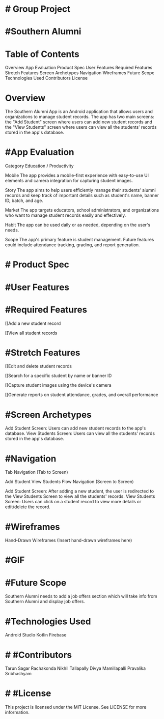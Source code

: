 # # Group Project
# #Southern Alumni
# Table of Contents
  Overview
  App Evaluation
  Product Spec
  User Features
  Required Features
  Stretch Features
  Screen Archetypes
  Navigation
  Wireframes
  Future Scope
  Technologies Used
  Contributors
  License
# Overview
The Southern Alumni App is an Android application that allows users and organizations to manage student records. The app has two main screens: the "Add Student" screen where users can add new student records and the "View Students" screen where users can view all the students' records stored in the app's database.

# #App Evaluation
 Category
 Education / Productivity

  Mobile
  The app provides a mobile-first experience with easy-to-use UI elements and camera integration for capturing student images.

  Story
The app aims to help users efficiently manage their students' alumni records and keep track of important details such as student's name, banner ID, batch, and age.

 Market
The app targets educators, school administrators, and organizations who want to manage student records easily and effectively.

 Habit
The app can be used daily or as needed, depending on the user's needs.

 Scope
The app's primary feature is student management. Future features could include attendance tracking, grading, and report generation.

# # Product Spec
# #User Features
# #Required Features
 []Add a new student record
 
 []View all student records
# #Stretch Features
 []Edit and delete student records
 
 []Search for a specific student by name or banner ID
 
 []Capture student images using the device's camera
 
 []Generate reports on student attendance, grades, and overall performance
# #Screen Archetypes
 Add Student Screen: Users can add new student records to the app's database.
 View Students Screen: Users can view all the students' records stored in the app's database.
# #Navigation
 Tab Navigation (Tab to Screen)

 Add Student
 View Students
 Flow Navigation (Screen to Screen)

 Add Student Screen: After adding a new student, the user is redirected to the View Students Screen to view all the students' records.
 View Students Screen: Users can click on a student record to view more details or edit/delete the record.
# #Wireframes
Hand-Drawn Wireframes
(Insert hand-drawn wireframes here)
# #GIF

# #Future Scope
Southern Alumni needs to add a job offers section which will take info from Southern Alumni and display job offers.

# #Technologies Used
Android Studio
Kotlin
Firebase
# # #Contributors
Tarun Sagar Rachakonda
Nikhil Tallapally
Divya Mamillapalli
Pravalika Sribhashyam
# # #License
This project is licensed under the MIT License. See LICENSE for more information.
